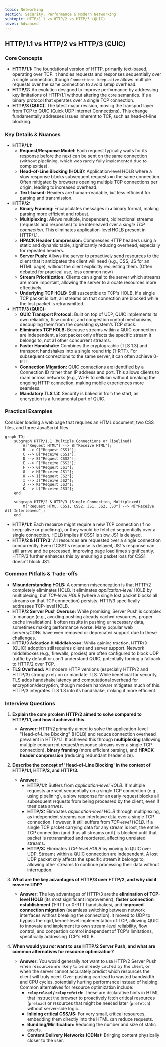 ```yaml
---
topic: Networking
section: Security, Performance & Modern Networking
subtopic: HTTP/1.1 vs HTTP/2 vs HTTP/3 (QUIC)
level: Advanced
---
```


## HTTP/1.1 vs HTTP/2 vs HTTP/3 (QUIC)
### Core Concepts

*   **HTTP/1.1:** The foundational version of HTTP, primarily text-based, operating over TCP. It handles requests and responses sequentially over a single connection, though `Connection: keep-alive` allows multiple requests over the same connection to avoid setup overhead.
*   **HTTP/2:** An evolution designed to improve performance by addressing key limitations of HTTP/1.1 without altering the core semantics. It's a binary protocol that operates over a single TCP connection.
*   **HTTP/3 (QUIC):** The latest major revision, moving the transport layer from TCP to QUIC (Quick UDP Internet Connections). This change fundamentally addresses issues inherent to TCP, such as head-of-line blocking.

### Key Details & Nuances

*   **HTTP/1.1:**
    *   **Request/Response Model:** Each request typically waits for its response before the next can be sent on the same connection (without pipelining, which was rarely fully implemented due to complexities).
    *   **Head-of-Line Blocking (HOLB):** Application-level HOLB where a slow response blocks subsequent requests on the same connection. Often mitigated by browsers opening multiple TCP connections per origin, leading to increased overhead.
    *   **Text-based:** Headers are human-readable, but less efficient for parsing and transmission.
*   **HTTP/2:**
    *   **Binary Framing:** Encapsulates messages in a binary format, making parsing more efficient and robust.
    *   **Multiplexing:** Allows multiple, independent, bidirectional streams (requests and responses) to be interleaved over a *single TCP connection*. This eliminates application-level HOLB present in HTTP/1.1.
    *   **HPACK Header Compression:** Compresses HTTP headers using a static and dynamic table, significantly reducing overhead, especially for repeated headers.
    *   **Server Push:** Allows the server to proactively send resources to the client that it anticipates the client will need (e.g., CSS, JS for an HTML page), without the client explicitly requesting them. (Often debated for practical use, less common now.)
    *   **Stream Prioritization:** Clients can signal to the server which streams are more important, allowing the server to allocate resources more effectively.
    *   **Underlying TCP HOLB:** Still susceptible to TCP's HOLB. If a single TCP packet is lost, all streams on that connection are blocked while the lost packet is retransmitted.
*   **HTTP/3 (QUIC):**
    *   **QUIC Transport Protocol:** Built on top of UDP, QUIC implements its own reliability, flow control, and congestion control mechanisms, decoupling them from the operating system's TCP stack.
    *   **Eliminates TCP HOLB:** Because streams within a QUIC connection are independent, a lost packet only affects the specific stream it belongs to, not all other concurrent streams.
    *   **Faster Handshake:** Combines the cryptographic (TLS 1.3) and transport handshakes into a single round trip (1-RTT). For subsequent connections to the same server, it can often achieve 0-RTT.
    *   **Connection Migration:** QUIC connections are identified by a Connection ID rather than IP address and port. This allows clients to roam across networks (e.g., Wi-Fi to cellular) without breaking the ongoing HTTP connection, making mobile experiences more seamless.
    *   **Mandatory TLS 1.3:** Security is baked in from the start, as encryption is a fundamental part of QUIC.

### Practical Examples

Consider loading a web page that requires an HTML document, two CSS files, and three JavaScript files.

```mermaid
graph TD;
    subgraph HTTP/1.1 (Multiple Connections or Pipelined)
        A["Request HTML"] --> B["Receive HTML"];
        B --> C["Request CSS1"];
        C --> D["Receive CSS1"];
        D --> E["Request CSS2"];
        E --> F["Receive CSS2"];
        F --> G["Request JS1"];
        G --> H["Receive JS1"];
        H --> I["Request JS2"];
        I --> J["Receive JS2"];
        J --> K["Request JS3"];
        K --> L["Receive JS3"];
    end

    subgraph HTTP/2 & HTTP/3 (Single Connection, Multiplexed)
        M["Request HTML, CSS1, CSS2, JS1, JS2, JS3"] --> N["Receive All Interleaved"];
    end
```

*   **HTTP/1.1:** Each resource might require a new TCP connection (if no keep-alive or pipelining), or they would be fetched sequentially over a single connection. HOLB implies if CSS1 is slow, JS1 is delayed.
*   **HTTP/2 & HTTP/3:** All resources are requested over a single connection concurrently. Even if CSS1's response is delayed, JS1's response can still arrive and be processed, improving page load times significantly. HTTP/3 further enhances this by ensuring a packet loss for CSS1 doesn't block JS1.

### Common Pitfalls & Trade-offs

*   **Misunderstanding HOLB:** A common misconception is that HTTP/2 completely eliminates HOLB. It eliminates *application-level* HOLB by multiplexing, but *TCP-level HOLB* (where a single lost packet blocks all streams on that TCP connection) persists. HTTP/3 specifically addresses TCP-level HOLB.
*   **HTTP/2 Server Push Overuse:** While promising, Server Push is complex to manage (e.g., avoiding pushing already cached resources, proper cache invalidation). It often results in pushing unnecessary data, sometimes making performance worse. Many popular web servers/CDNs have even removed or deprecated support due to these challenges.
*   **HTTP/3 Adoption & Middleboxes:** While gaining traction, HTTP/3 (QUIC) adoption still requires client and server support. Network middleboxes (e.g., firewalls, proxies) are often configured to block UDP traffic by default or don't understand QUIC, potentially forcing a fallback to HTTP/2 over TCP.
*   **TLS Overhead:** All modern HTTP versions (especially HTTP/2 and HTTP/3) strongly rely on or mandate TLS. While beneficial for security, TLS adds handshake latency and computational overhead for encryption/decryption, though modern hardware mitigates much of this. HTTP/3 integrates TLS 1.3 into its handshake, making it more efficient.

### Interview Questions

1.  **Explain the core problem HTTP/2 aimed to solve compared to HTTP/1.1, and how it achieved this.**
    *   **Answer:** HTTP/2 primarily aimed to solve the application-level "Head-of-Line Blocking" (HOLB) and reduce connection overhead prevalent in HTTP/1.1. It achieved this through **multiplexing** (allowing multiple concurrent request/response streams over a single TCP connection), **binary framing** (more efficient parsing), and **HPACK header compression** (reducing redundant header size).

2.  **Describe the concept of 'Head-of-Line Blocking' in the context of HTTP/1.1, HTTP/2, and HTTP/3.**
    *   **Answer:**
        *   **HTTP/1.1:** Suffers from *application-level HOLB*. If multiple requests are sent sequentially on a single TCP connection (e.g., using pipelining), a slow response for an early request blocks all subsequent requests from being processed by the client, even if their data arrives.
        *   **HTTP/2:** Eliminates *application-level HOLB* through multiplexing, as independent streams can interleave data over a single TCP connection. However, it still suffers from *TCP-level HOLB*. If a single TCP packet carrying data for any stream is lost, the entire TCP connection (and thus all streams on it) is blocked until that packet is retransmitted and reordered, affecting unrelated streams.
        *   **HTTP/3:** Eliminates *TCP-level HOLB* by moving to QUIC over UDP. Streams within a QUIC connection are independent. A lost UDP packet only affects the specific stream it belongs to, allowing other streams to continue processing their data without interruption.

3.  **What are the key advantages of HTTP/3 over HTTP/2, and why did it move to UDP?**
    *   **Answer:** The key advantages of HTTP/3 are the **elimination of TCP-level HOLB** (its most significant improvement), **faster connection establishment** (1-RTT or 0-RTT handshakes), and **improved connection migration** (seamless switching between network interfaces without breaking the connection). It moved to UDP to bypass the rigid, kernel-level implementation of TCP, allowing QUIC to innovate and implement its own stream-level reliability, flow control, and congestion control independent of TCP's limitations, specifically addressing TCP's HOLB.

4.  **When would you *not* want to use HTTP/2 Server Push, and what are common alternatives for resource optimization?**
    *   **Answer:** You would generally *not* want to use HTTP/2 Server Push when resources are likely to be already cached by the client, or when the server cannot accurately predict which resources the client will truly need. Over-pushing can lead to wasted bandwidth and CPU cycles, potentially hurting performance instead of helping. Common alternatives for resource optimization include:
        *   **`rel=preload` / `rel=prefetch`:** These are declarative hints in HTML that instruct the browser to proactively fetch critical resources (`preload`) or resources that might be needed later (`prefetch`) without server-side logic.
        *   **Inlining critical CSS/JS:** For very small, critical resources, embedding them directly into the HTML can reduce requests.
        *   **Bundling/Minification:** Reducing the number and size of static assets.
        *   **Content Delivery Networks (CDNs):** Bringing content physically closer to the user.